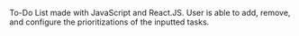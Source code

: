 To-Do List made with JavaScript and React.JS. User is able to add, remove, and configure the prioritizations of the inputted tasks.
